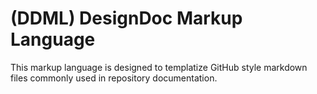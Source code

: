 # (DDML) DesignDoc Markup Language

This markup language is designed to templatize GitHub style markdown files commonly used in repository documentation.